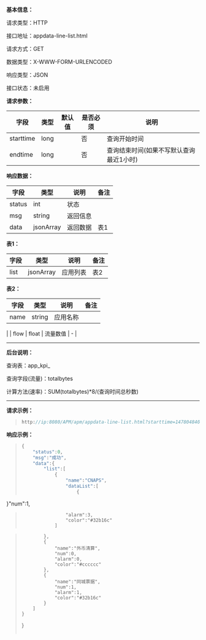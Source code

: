 **基本信息：**

请求类型：HTTP

接口地址：appdata-line-list.html

请求方式：GET

数据类型：X-WWW-FORM-URLENCODED

响应类型：JSON

接口状态：未启用

**请求参数：**

| **字段** | **类型** | **默认值** | **是否必须** | **说明** |
| --- | --- | --- | --- | --- |
| starttime | long | | 否 | 查询开始时间 |
| endtime | long | | 否 | 查询结束时间\(如果不写默认查询最近1小时\) |

**响应数据：**

| **字段** | **类型** | **说明** | **备注** |
| --- | --- | --- | --- |
| status | int | 状态 | |
| msg | string | 返回信息 | |
| data | jsonArray | 返回数据 | 表1 |

**表1：**

| **字段** | **类型** | **说明** | **备注** |
| --- | --- | --- | --- |
| list | jsonArray | 应用列表 | 表2 |

**表2：**

| **字段** | **类型** | **说明** | **备注** |
| --- | --- | --- | --- |
| name | string | 应用名称 |  |
| 
| flow | float | 流量数值 | - |

---

**后台说明：**

查询表：app\_kpi\_

查询字段\(流量\)：totalbytes

计算方法\(速率\)：SUM\(totalbytes\)\*8\/\(查询时间总秒数\)

---

**请求示例：**

> ```js
> http://ip:8080/APM/apm/appdata-line-list.html?starttime=1478048400&endtime=1478052000
> ```

**响应示例：**

> ```js
> {
>     "status":0,
>     "msg":"成功",
>     "data":{
>         "list":[
>             {
>                 "name":"CNAPS",
>                 "dataList":[
>                     {
}"num":1,
>                     "alarm":3,
>                     "color":"#32b16c"
>                 ]

>             },
>             {
>                 "name":"外币清算",
>                 "num":0,
>                 "alarm":0,
>                 "color":"#cccccc"
>             },
>             {
>                 "name":"同城票据",
>                 "num":1,
>                 "alarm":1,
>                 "color":"#32b16c"
>             }
>         ]
>     }
> }
> ```

